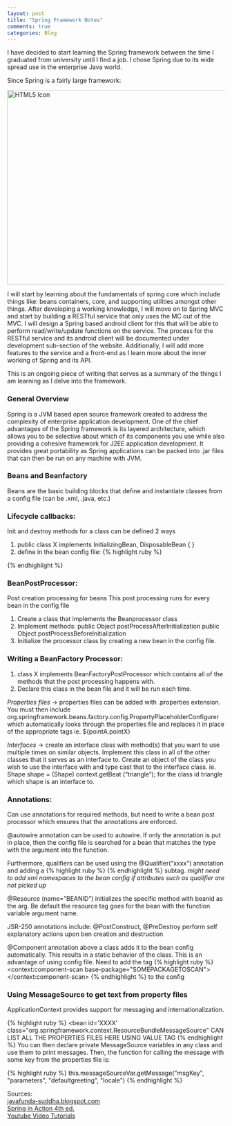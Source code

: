 ```yaml
---
layout: post
title: "Spring Framework Notes"
comments: true
categories: Blog
---
```


I have decided to start learning the Spring framework between the time I graduated from university until I find a job. I chose Spring due to its wide spread use in the enterprise Java world. 

Since Spring is a fairly large framework:   


<img src="{{ site.assets }}/spring_overview.jpg" alt="HTML5 Icon" style="width:800px;height:450px;">  


I will start by learning about the fundamentals of spring core which include things like: beans containers, core, and supporting utilities amongst other things. After developing a working knowledge, I will move on to Spring MVC and start by building a RESTful service that only uses the MC out of the MVC. I will design a Spring based android client for this that will be able to perform read/write/update functions on the service. The process for the RESTful service and its android client will be documented under development sub-section of the website. Additionally, I will add more features to the service and a front-end as I learn more about the inner working of Spring and its API.

This is an ongoing piece of writing that serves as a summary of the things I am learning as I delve into the framework.

### General Overview
Spring is a JVM based open source framework created to address the complexity of enterprise application development. One of the chief advantages of the Spring framework is its layered architecture, which allows you to be selective about which of its components you use while also providing a cohesive framework for J2EE application development. It provides great portability as Spring applications can be packed into .jar files that can then be run on any machine with JVM. 



### Beans and Beanfactory
Beans are the basic building blocks that define and instantiate classes from a config file (can be .xml, .java, etc.)


### Lifecycle callbacks:
Init and destroy methods for a class can be defined 2 ways  
1. public class X implements InitializingBean, DisposableBean { }  
2. define in the bean config file:
{% highlight ruby %}
  <bean id ='X' class ='Y' initmethod = 'initmethod' destroy-method='dest-method'>
 {% endhighlight %}


### BeanPostProcessor:
Post creation processing for beans
This post processing runs for every bean in the config file
1. Create a class that implements the Beanprocessor class
2. Implement methods: public Object postProcessAfterInitialization
public Object postProcessBeforeInitialization 
3. Initialize the processor class by creating a new bean in the config file.

### Writing a BeanFactory Processor:
1. class X implements BeanFactoryPostProcessor which contains all of the methods that the post processing happens with. 
2. Declare this class in the bean file and it will be run each time.

*Properties files* → properties files can be added with .properties extension. You must then include org.springframework.beans.factory.config.PropertyPlaceholderConfigurer which automatically looks through the properties file and replaces it in place of the appropriate tags ie. ${pointA.pointX}

*Interfaces* → create an interface class with method(s) that you want to use multiple times on similar objects. Implement this class in all of the other classes that it serves as an interface to. Create an object of the class you wish to use the interface with and type cast that to the interface class.
ie. Shape shape = (Shape) context.getBeat (“triangle”); for the class id triangle which shape is an interface to. 


### Annotations:

Can use annotations for required methods, but need to write a bean post processor which ensures that the annotations are enforced. 

@autowire annotation can be used to autowire. If only the annotation is put in place, then the config file is searched for a bean that matches the type with the argument into the function.

Furthermore, qualifiers can be used using the @Qualifier(“xxxx”) annotation and adding a 
{% highlight ruby %} <qualifier  value='xxxx'> {% endhighlight %} subtag.
*might need to add xml namespaces to the bean config if attributes such as qualifier are not picked up*

@Resource (name=”BEANID”) initializes the specific method with beanid as the arg. 
Be default the resource tag goes for the bean with the function variable argument name. 

JSR-250 annotations include: @PostConstruct, @PreDestroy perform self explanatory actions upon ben creation and destruction

@Component annotation above a class adds it to the bean config automatically. This results in a static behavior of the class. This is an advantage of using config file. 
Need to add the tag {% highlight ruby %} <context:component-scan base-package="SOMEPACKAGETOSCAN"></context:component-scan> {% endhighlight %} to the config 


### Using MessageSource to get text from property files
ApplicationContext provides support for messaging and internationalization. 

{% highlight ruby %}
<bean id='XXXX' class="org.springframework.context.ResourceBundleMessageSource"
  <property name="basenames">
     <list>
      	CAN LIST ALL THE PROPERTIES FILES HERE USING VALUE TAG
     </list>
  </property>
</bean>
{% endhighlight %} 
You can then declare private MessageSource variables in any class and use them to print messages. Then, the function for calling the message with some key from the properties file is: 

{% highlight ruby %} this.messageSourceVar.getMessage("msgKey", "parameters", "defaultgreeting", "locale")
{% endhighlight %} 

Sources:  
 [javafunda-suddha.blogspot.com](http://javafunda-suddha.blogspot.com/2012/07/spring-framework-interview-questions.html
"amazon")  
 [Spring in Action 4th ed.](https://www.amazon.com/Spring-Action-Craig-Walls/dp/161729120X/m "amazon")  
[Youtube Video Tutorials](
https://www.youtube.com/playlist?list=PLC97BDEFDCDD169D7 "youtube")
